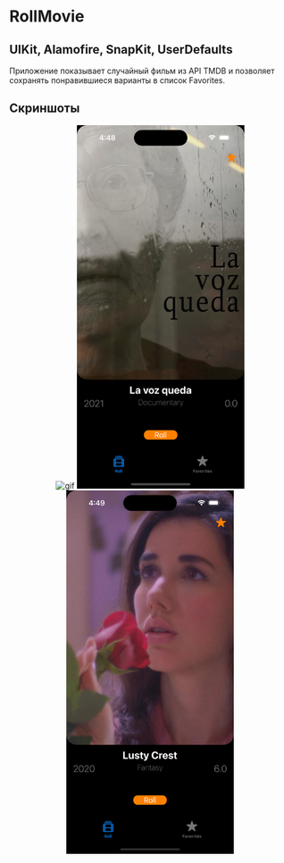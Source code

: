 # RollMovie
## UIKit, Alamofire, SnapKit, UserDefaults

Приложение показывает случайный фильм из API TMDB и позволяет сохранять понравившиеся варианты в список Favorites.

## Скриншоты
<p align="center">
  <img src="screenshots/rm.gif" width="300" alt="gif">
  <img src="screenshots/1.png" width="300" alt="Скриншот 1">
  <img src="screenshots/2.png" width="300" alt="Скриншот 2">
</p>

